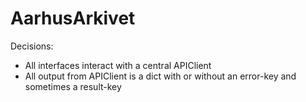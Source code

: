 # AarhusArkivet

Decisions:
- All interfaces interact with a central APIClient
- All output from APIClient is a dict with or without an error-key and sometimes a result-key
